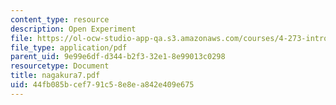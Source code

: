 ```yaml
---
content_type: resource
description: Open Experiment
file: https://ol-ocw-studio-app-qa.s3.amazonaws.com/courses/4-273-introduction-to-design-inquiry-fall-2001/44fb085bcef791c58e8ea842e409e675_nagakura7.pdf
file_type: application/pdf
parent_uid: 9e99e6df-d344-b2f3-32e1-8e99013c0298
resourcetype: Document
title: nagakura7.pdf
uid: 44fb085b-cef7-91c5-8e8e-a842e409e675
---
```

